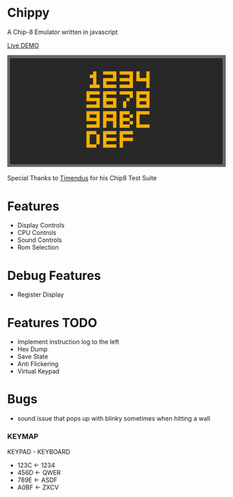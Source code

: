 # Chippy
A Chip-8 Emulator written in javascript

[Live DEMO](https://slurrps-mcgee.github.io/Chippy/)

![Main Window](./images/Display.png)

Special Thanks to [Timendus](https://github.com/Timendus) for his Chip8 Test Suite

# Features
* Display Controls
* CPU Controls
* Sound Controls
* Rom Selection

# Debug Features
* Register Display

# Features TODO
* Implement instruction log to the left
* Hex Dump
* Save State
* Anti Flickering
* Virtual Keypad

# Bugs
* sound issue that pops up with blinky sometimes when hitting a wall

### KEYMAP
KEYPAD - KEYBOARD
- 123C <- 1234
- 456D <- QWER
- 789E <- ASDF
- A0BF <- ZXCV
